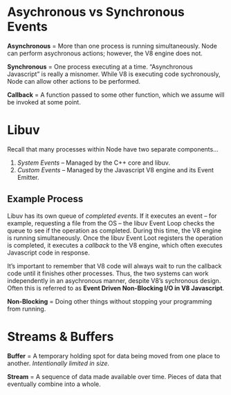# Asychronous vs Synchronous Events

**Asynchronous** = More than one process is running simultaneously. Node can perform asychronous actions; however, the V8 engine does not.

**Synchronous** = One process executing at a time. “Asynchronous Javascript” is really a misnomer. While V8 is executing code sychronously, Node can allow other actions to be performed.

**Callback** = A function passed to some other function, which we assume will be invoked at some point.

# Libuv

Recall that many processes within Node have two separate components...
1. *System Events* – Managed by the C++ core and libuv.
2. *Custom Events* – Managed by the Javascript V8 engine and its Event Emitter.

## Example Process
Libuv has its own queue of *completed events*. If it executes an event – for example, requesting a file from the OS – the libuv Event Loop checks the queue to see if the operation as completed. During this time, the V8 engine is running simultaneously. Once the libuv Event Loot registers the operation is completed, it executes a *callback* to the V8 engine, which often executes Javascript code in response.

It’s important to remember that V8 code will always wait to run the callback code until it finishes other processes. Thus, the two systems can work independently in an asychronous manner, despite V8’s sychronous design. Often this is referred to as **Event Driven Non-Blocking I/O in V8 Javascript**.

**Non-Blocking** = Doing other things without stopping your programming from running.

# Streams & Buffers

**Buffer** = A temporary holding spot for data being moved from one place to another. *Intentionally limited in size.*

**Stream** = A sequence of data made available over time. Pieces of data that eventually combine into a whole.
